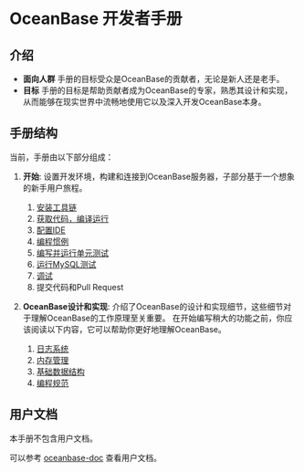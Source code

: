 # OceanBase 开发者手册

## 介绍

* **面向人群** 手册的目标受众是OceanBase的贡献者，无论是新人还是老手。
* **目标** 手册的目标是帮助贡献者成为OceanBase的专家，熟悉其设计和实现，从而能够在现实世界中流畅地使用它以及深入开发OceanBase本身。

## 手册结构

当前，手册由以下部分组成：

1. **开始**: 设置开发环境，构建和连接到OceanBase服务器，子部分基于一个想象的新手用户旅程。
    1. [安装工具链](toolchain.md)
    2. [获取代码，编译运行](build-and-run.md)
    3. [配置IDE](ide-settings.md)
    4. [编程惯例](coding-convension.md)
    5. [编写并运行单元测试](unittest.md)
    6. [运行MySQL测试](mysqltest.md)
    7. [调试](debug.md)
    8. 提交代码和Pull Request

2. **OceanBase设计和实现**: 介绍了OceanBase的设计和实现细节，这些细节对于理解OceanBase的工作原理至关重要。
    在开始编写稍大的功能之前，你应该阅读以下内容，它可以帮助你更好地理解OceanBase。
    1. [日志系统](logging.md)
    2. [内存管理](memory.md)
    3. [基础数据结构](container.md)
    4. [编程规范](coding_standard.md)

## 用户文档

本手册不包含用户文档。

可以参考 [oceanbase-doc](https://github.com/oceanbase/oceanbase-doc) 查看用户文档。

